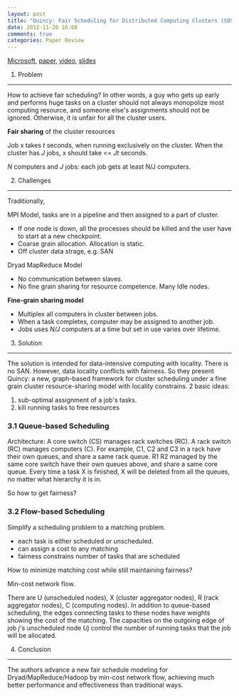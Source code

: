 ```yaml
---
layout: post
title: "Quincy: Fair Scheduling for Distributed Computing Clusters (SOSP '09)"
date: 2012-11-20 16:08
comments: true
categories: Paper Review
---
```

[Microsoft](http://research.microsoft.com/en-us/people/misard/), [paper](http://www.sigops.org/sosp/sosp09/papers/isard-sosp09.pdf), [video](http://www.sigops.org/sosp/sosp09/videos/19_michael_isard.mov), [slides](http://www.sigops.org/sosp/sosp09/slides/quincy/QuincyTestPage.html)

1. Problem
----

How to achieve fair scheduling? In other words, a guy who gets up early and performs huge tasks on a cluster should not always monopolize most computing resource, and someone else's assignments should not be ignored. Otherwise, it is unfair for all the cluster users.

**Fair sharing** of the cluster resources

Job x takes *t* seconds, when running exclusively on the cluster. When the cluster has *J* jobs, x should take <= *Jt* seconds.

*N* computers and *J* jobs: each job gets at least N/J computers.

2. Challenges
----

Traditionally,
<!--more-->
MPI Model, tasks are in a pipeline and then assigned to a part of cluster. 

- If one node is down, all the processes should be killed and the user have to start at a new checkpoint.
- Coarse grain allocation. Allocation is static. 
- Off cluster data strage, e.g. SAN

Dryad MapReduce Model

- No communication between slaves. 
- No fine grain sharing for resource competence. Many Idle nodes.

**Fine-grain sharing model** 

- Multiplex all computers in cluster between jobs.
- When a task completes, computer may be assigned to another job.
- Jobs uses *N/J* computers at a time but set in use varies over lifetime.

3. Solution
----

The solution is intended for data-intensive computing with locality. There is no SAN. However, data locality conflicts with fairness. So they present Quincy: a new, graph-based framework for cluster scheduling under a fine grain cluster resource-sharing model with locality constrains. 2 basic ideas:

1. sub-optimal assignment of a job's tasks.
2. kill running tasks to free resources
  
### 3.1 Queue-based Scheduling

Architecture: A core switch (CS) manages rack switches (RC). A rack switch (RC) manages computers (C). For example, C1, C2 and C3 in a rack have their own queues, and share a same rack queue. R1 R2 managed by the same core switch have their own queues above, and share a same core queue. Every time a task X is finished, X will be deleted from all the queues, no matter what hierarchy it is in.

So how to get fairness?

### 3.2 Flow-based Scheduling

Simplify a scheduling problem to a matching problem. 

- each task is either scheduled or unscheduled.
- can assign a cost to any matching
- fairness constrains number of tasks that are scheduled

How to minimize matching cost while still maintaining fairness?

Min-cost network flow.

There are U (unscheduled nodes), X (cluster aggregator nodes), R (rack aggregator nodes), C (computing nodes). In addition to queue-based scheduling, the edges connecting tasks to these nodes have weights showing the cost of the matching. The capacities on the outgoing edge of job *j*'s unscheduled node *Uj* control the number of running tasks that the job will be allocated.

4. Conclusion
----

The authors advance a new fair schedule modeling for Dryad/MapReduce/Hadoop by min-cost network flow, achieving much better performance and effectiveness than traditional ways.

